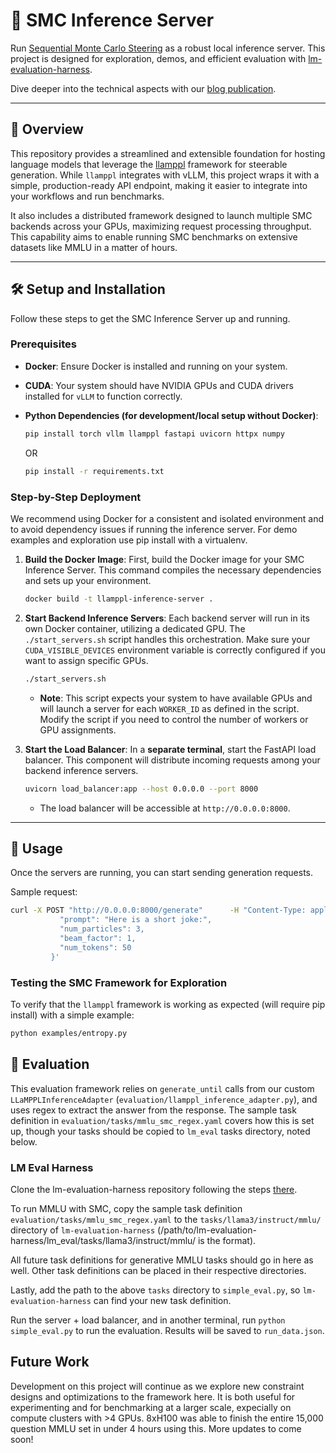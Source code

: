 # 🚀 SMC Inference Server

Run [Sequential Monte Carlo Steering](https://arxiv.org/abs/2306.03081) as a robust local inference server. This project is designed for exploration, demos, and efficient evaluation with [lm-evaluation-harness](https://github.com/EleutherAI/lm-evaluation-harness).

Dive deeper into the technical aspects with our [blog publication](https://smc-blogpost.vercel.app/).

---

## 🌟 Overview

This repository provides a streamlined and extensible foundation for hosting language models that leverage the [llamppl](https://github.com/genlm/llamppl) framework for steerable generation. While `llamppl` integrates with vLLM, this project wraps it with a simple, production-ready API endpoint, making it easier to integrate into your workflows and run benchmarks.

It also includes a distributed framework designed to launch multiple SMC backends across your GPUs, maximizing request processing throughput. This capability aims to enable running SMC benchmarks on extensive datasets like MMLU in a matter of hours.

---

## 🛠️ Setup and Installation

Follow these steps to get the SMC Inference Server up and running.

### Prerequisites

* **Docker**: Ensure Docker is installed and running on your system.
* **CUDA**: Your system should have NVIDIA GPUs and CUDA drivers installed for `vLLM` to function correctly.
* **Python Dependencies (for development/local setup without Docker)**:
    ```bash
    pip install torch vllm llamppl fastapi uvicorn httpx numpy
    ```

    OR

    ```bash
    pip install -r requirements.txt
    ```

### Step-by-Step Deployment

We recommend using Docker for a consistent and isolated environment and to avoid dependency issues if running the inference server. For demo examples and exploration use pip install with a virtualenv.

1.  **Build the Docker Image**:
    First, build the Docker image for your SMC Inference Server. This command compiles the necessary dependencies and sets up your environment.

    ```bash
    docker build -t llamppl-inference-server .
    ```

2.  **Start Backend Inference Servers**:
    Each backend server will run in its own Docker container, utilizing a dedicated GPU. The `./start_servers.sh` script handles this orchestration. Make sure your `CUDA_VISIBLE_DEVICES` environment variable is correctly configured if you want to assign specific GPUs.

    ```bash
    ./start_servers.sh
    ```
    * **Note**: This script expects your system to have available GPUs and will launch a server for each `WORKER_ID` as defined in the script. Modify the script if you need to control the number of workers or GPU assignments.

3.  **Start the Load Balancer**:
    In a **separate terminal**, start the FastAPI load balancer. This component will distribute incoming requests among your backend inference servers.

    ```bash
    uvicorn load_balancer:app --host 0.0.0.0 --port 8000
    ```
    * The load balancer will be accessible at `http://0.0.0.0:8000`.

---

## 🚀 Usage

Once the servers are running, you can start sending generation requests.

Sample request:

```bash
curl -X POST "http://0.0.0.0:8000/generate"      -H "Content-Type: application/json"      -d '{
           "prompt": "Here is a short joke:",
           "num_particles": 3,
           "beam_factor": 1,
           "num_tokens": 50
         }'
```

### Testing the SMC Framework for Exploration

To verify that the `llamppl` framework is working as expected (will require pip install) with a simple example:

```bash
python examples/entropy.py
```

## 📝 Evaluation

This evaluation framework relies on `generate_until` calls from our custom `LLaMPPLInferenceAdapter` (`evaluation/llamppl_inference_adapter.py`), and uses regex to extract the answer from the response. The sample task definition in `evaluation/tasks/mmlu_smc_regex.yaml` covers how this is set up, though your tasks should be copied to `lm_eval` tasks directory, noted below.

### LM Eval Harness

Clone the lm-evaluation-harness repository following the steps [there](https://github.com/EleutherAI/lm-evaluation-harness?tab=readme-ov-file#install).

To run MMLU with SMC, copy the sample task definition `evaluation/tasks/mmlu_smc_regex.yaml` to the `tasks/llama3/instruct/mmlu/` directory of `lm-evaluation-harness` (/path/to/lm-evaluation-harness/lm_eval/tasks/llama3/instruct/mmlu/ is the format). 

All future task definitions for generative MMLU tasks should go in here as well. Other task definitions can be placed in their respective directories.

Lastly, add the path to the above `tasks` directory to `simple_eval.py`, so `lm-evaluation-harness` can find your new task definition.

Run the server + load balancer, and in another terminal, run `python simple_eval.py` to run the evaluation. Results will be saved to `run_data.json`.

## Future Work

Development on this project will continue as we explore new constraint designs and optimizations to the framework here. It is both useful for experimenting and for benchmarking at a larger scale, expecially on compute clusters with >4 GPUs. 8xH100 was able to finish the entire 15,000 question MMLU set in under 4 hours using this. More updates to come soon!